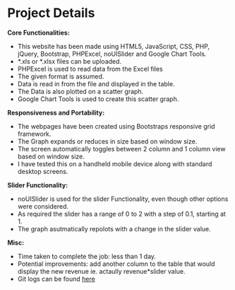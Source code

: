 Project Details
=====
<p>
   <strong>Core Functionalities:</strong> 
   <ul>
        <li>This website has been made using HTML5, JavaScript, CSS,  PHP, jQuery, Bootstrap, PHPExcel, noUISlider and Google Chart Tools.</li>
        <li>*.xls or *.xlsx files can be uploaded.</li>
        <li>PHPExcel is used to read data from the Excel files</li>
        <li>The given format is assumed.</li>
        <li>Data is read in from the file and displayed in the table.</li>
        <li>The Data is also plotted on a scatter graph.</li>
        <li>Google Chart Tools is used to create this scatter graph.</li>
   </ul>
</p>
<p>
  <strong>Responsiveness and Portability:</strong>
  <ul>
      <li>The webpages have been created using Bootstraps responsive grid framework.</li>
      <li>The Graph expands or reduces in size based on window size.</li>
      <li>The screen automatically toggles between 2 column and 1 column view based on window size.</li>
      <li>I have tested this on a handheld mobile device along with standard desktop screens.</li>
  </ul>
</p>
<p>
  <strong>Slider Functionality:</strong>
  <ul>
      <li>noUISlider is used for the slider Functionality, even though other options were considered.</li>
      <li>As required the slider has a range of 0 to 2 with a step of 0.1, starting at 1.</li>
      <li>The graph asutmatically repolots with a change in the slider value.</li>
  </ul>
</p>
 <p>
  <strong>Misc:</strong>
  <ul>
      <li>Time taken to complete the job: less than 1 day.</li>
      <li>Potential improvements: add another column to the table that would display the new revenue ie. actaully revenue*slider value.</li>
      <li>Git logs can be found <a href="https://github.com/saikatgomes/dairy" target="_blank">here</a></li>
  </ul>
 </p>
